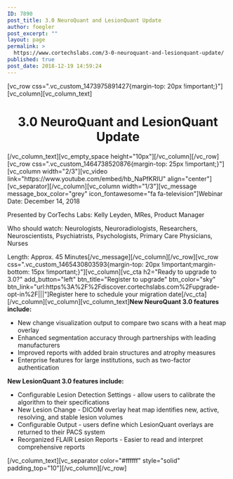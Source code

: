 ```yaml
---
ID: 7890
post_title: 3.0 NeuroQuant and LesionQuant Update
author: foegler
post_excerpt: ""
layout: page
permalink: >
  https://www.cortechslabs.com/3-0-neuroquant-and-lesionquant-update/
published: true
post_date: 2018-12-19 14:59:24
---
```

[vc_row css=".vc_custom_1473975891427{margin-top: 20px !important;}"][vc_column][vc_column_text]
<h1 style="text-align: center;">3.0 NeuroQuant and LesionQuant Update</h1>
[/vc_column_text][vc_empty_space height="10px"][/vc_column][/vc_row][vc_row css=".vc_custom_1464738520876{margin-top: 25px !important;}"][vc_column width="2/3"][vc_video link="https://www.youtube.com/embed/hb_NaPfKRIU" align="center"][vc_separator][/vc_column][vc_column width="1/3"][vc_message message_box_color="grey" icon_fontawesome="fa fa-television"]Webinar Date: December 14, 2018

Presented by CorTechs Labs: Kelly Leyden, MRes, Product Manager

Who should watch: Neurologists, Neuroradiologists, Researchers, Neuroscientists, Psychiatrists, Psychologists, Primary Care Physicians, Nurses

Length: Approx. 45 Minutes[/vc_message][/vc_column][/vc_row][vc_row css=".vc_custom_1465430803593{margin-top: 20px !important;margin-bottom: 15px !important;}"][vc_column][vc_cta h2="Ready to upgrade to 3.0?" add_button="left" btn_title="Register to upgrade" btn_color="sky" btn_link="url:https%3A%2F%2Fdiscover.cortechslabs.com%2Fupgrade-opt-in%2F|||"]Register here to schedule your migration date[/vc_cta][/vc_column][vc_column][vc_column_text]<strong>New NeuroQuant 3.0 features include:</strong>
<ul>
 	<li>New change visualization output to compare two scans with a heat map overlay</li>
 	<li>Enhanced segmentation accuracy through partnerships with leading manufacturers</li>
 	<li>Improved reports with added brain structures and atrophy measures</li>
 	<li>Enterprise features for large institutions, such as two-factor authentication</li>
</ul>
<strong>New LesionQuant 3.0 features include:</strong>
<ul>
 	<li>Configurable Lesion Detection Settings - allow users to calibrate the algorithm to their specifications</li>
 	<li>New Lesion Change - DICOM overlay heat map identifies new, active, resolving, and stable lesion volumes</li>
 	<li>Configurable Output - users define which LesionQuant overlays are returned to their PACS system</li>
 	<li>Reorganized FLAIR Lesion Reports - Easier to read and interpret comprehensive reports</li>
</ul>
[/vc_column_text][vc_separator color="#ffffff" style="solid" padding_top="10"][/vc_column][/vc_row]
